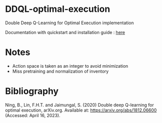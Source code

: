 # DDQL-optimal-execution
Double Deep Q-Learning for Optimal Execution implementation

Documentation with quickstart and installation guide : [here](https://g0bel1n.github.io/DDQL-optimal-execution/index.html)

# Notes

- Action space is taken as an integer to avoid minimization 
- Miss pretraining and normalization of inventory

# Bibliography

Ning, B., Lin, F.H.T. and Jaimungal, S. (2020) Double deep Q-learning for optimal execution, arXiv.org. Available at: https://arxiv.org/abs/1812.06600 (Accessed: April 16, 2023). 
